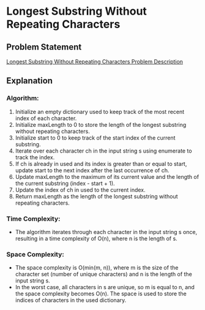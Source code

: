 # Longest Substring Without Repeating Characters

## Problem Statement
[Longest Substring Without Repeating Characters Problem Description](https://leetcode.com/problems/longest-substring-without-repeating-characters/description/)

## Explanation

### Algorithm:
1. Initialize an empty dictionary used to keep track of the most recent index of each character.
2. Initialize maxLength to 0 to store the length of the longest substring without repeating characters.
3. Initialize start to 0 to keep track of the start index of the current substring.
4. Iterate over each character ch in the input string s using enumerate to track the index.
5. If ch is already in used and its index is greater than or equal to start, update start to the next index after the last occurrence of ch.
6. Update maxLength to the maximum of its current value and the length of the current substring (index - start + 1).
7. Update the index of ch in used to the current index.
8. Return maxLength as the length of the longest substring without repeating characters.

### Time Complexity:
- The algorithm iterates through each character in the input string s once, resulting in a time complexity of O(n), where n is the length of s.

### Space Complexity:
- The space complexity is O(min(m, n)), where m is the size of the character set (number of unique characters) and n is the length of the input string s. 
- In the worst case, all characters in s are unique, so m is equal to n, and the space complexity becomes O(n). The space is used to store the indices of characters in the used dictionary.